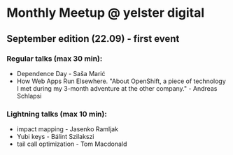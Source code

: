 # Monthly Meetup @ yelster digital

## September edition (22.09) - first event

### Regular talks (max 30 min):
* Dependence Day - Saša Marić
* How Web Apps Run Elsewhere. "About OpenShift, a piece of technology I met during my 3-month adventure at the other company." - Andreas Schlapsi

### Lightning talks (max 10 min):
* impact mapping - Jasenko Ramljak
* Yubi keys - Bálint Szilakszi
* tail call optimization - Tom Macdonald

